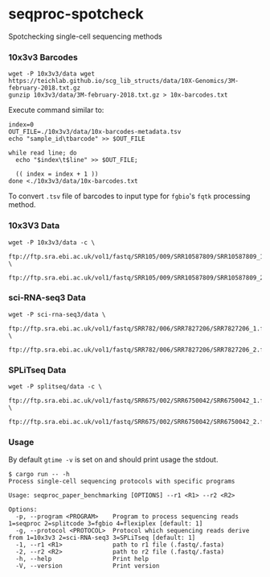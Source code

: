 # seqproc-spotcheck
Spotchecking single-cell sequencing methods

### 10x3v3 Barcodes
```
wget -P 10x3v3/data wget https://teichlab.github.io/scg_lib_structs/data/10X-Genomics/3M-february-2018.txt.gz
gunzip 10x3v3/data/3M-february-2018.txt.gz > 10x-barcodes.txt
```

Execute command similar to:
```
index=0
OUT_FILE=./10x3v3/data/10x-barcodes-metadata.tsv
echo "sample_id\tbarcode" >> $OUT_FILE

while read line; do
  echo "$index\t$line" >> $OUT_FILE;

  (( index = index + 1 ))
done <./10x3v3/data/10x-barcodes.txt
```

To convert `.tsv` file of barcodes to input type for `fgbio`'s `fqtk` processing method.

### 10x3V3 Data
```
wget -P 10x3v3/data -c \
    ftp://ftp.sra.ebi.ac.uk/vol1/fastq/SRR105/009/SRR10587809/SRR10587809_1.fastq.gz \
    ftp://ftp.sra.ebi.ac.uk/vol1/fastq/SRR105/009/SRR10587809/SRR10587809_2.fastq.gz
```

### sci-RNA-seq3 Data
```
wget -P sci-rna-seq3/data \
    ftp://ftp.sra.ebi.ac.uk/vol1/fastq/SRR782/006/SRR7827206/SRR7827206_1.fastq.gz \
    ftp://ftp.sra.ebi.ac.uk/vol1/fastq/SRR782/006/SRR7827206/SRR7827206_2.fastq.gz
```

### SPLiTseq Data
```
wget -P splitseq/data -c \
    ftp://ftp.sra.ebi.ac.uk/vol1/fastq/SRR675/002/SRR6750042/SRR6750042_1.fastq.gz \
    ftp://ftp.sra.ebi.ac.uk/vol1/fastq/SRR675/002/SRR6750042/SRR6750042_2.fastq.gz
```

### Usage

By default `gtime -v` is set on and should print usage the stdout.

```
$ cargo run -- -h
Process single-cell sequencing protocols with specific programs

Usage: seqproc_paper_benchmarking [OPTIONS] --r1 <R1> --r2 <R2>

Options:
  -p, --program <PROGRAM>    Program to process sequencing reads 1=seqproc 2=splitcode 3=fgbio 4=flexiplex [default: 1]
  -g, --protocol <PROTOCOL>  Protocol which sequencing reads derive from 1=10x3v3 2=sci-RNA-seq3 3=SPLiTseq [default: 1]
  -1, --r1 <R1>              path to r1 file (.fastq/.fasta)
  -2, --r2 <R2>              path to r2 file (.fastq/.fasta)
  -h, --help                 Print help
  -V, --version              Print version
```